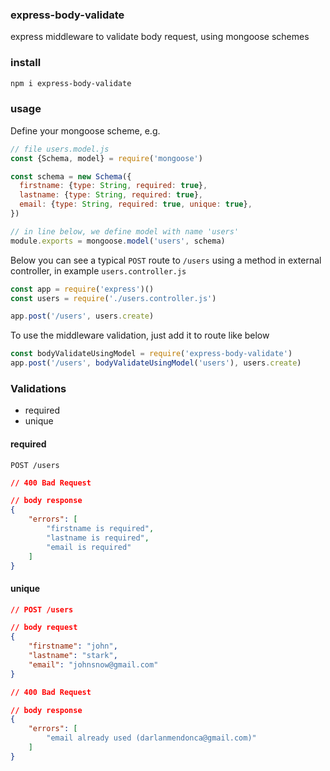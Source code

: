 ### express-body-validate

express middleware to validate body request, using mongoose schemes

### install

```sh
npm i express-body-validate
```

### usage

Define your mongoose scheme, e.g. 

```js
// file users.model.js
const {Schema, model} = require('mongoose')

const schema = new Schema({
  firstname: {type: String, required: true},
  lastname: {type: String, required: true},
  email: {type: String, required: true, unique: true},
})

// in line below, we define model with name 'users'
module.exports = mongoose.model('users', schema)
```

Below you can see a typical `POST` route to `/users` using a method in external controller, in example `users.controller.js`

```js
const app = require('express')()
const users = require('./users.controller.js')

app.post('/users', users.create)
```

To use the middleware validation, just add it to route like below

```js
const bodyValidateUsingModel = require('express-body-validate')
app.post('/users', bodyValidateUsingModel('users'), users.create)
```

### Validations

- required
- unique

#### required

```http
POST /users
```

```json
// 400 Bad Request

// body response
{
    "errors": [
        "firstname is required",
        "lastname is required",
        "email is required"
    ]
}
```

#### unique

```json
// POST /users

// body request
{
    "firstname": "john",
    "lastname": "stark",
    "email": "johnsnow@gmail.com"
}
```

```json
// 400 Bad Request

// body response
{
    "errors": [
        "email already used (darlanmendonca@gmail.com)"
    ]
}
```
